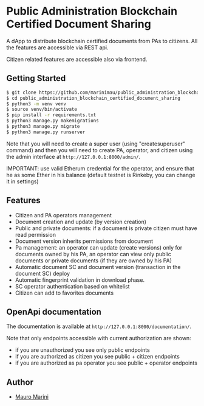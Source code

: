 # Public Administration Blockchain Certified Document Sharing

A dApp to distribute blockchain certified documents from PAs to citizens. All the features are accessible via REST api.

Citizen related features are accessible also via frontend.

## Getting Started

```bash
$ git clone https://github.com/marinimau/public_administration_blockchain_certified_document_sharing.git
$ cd public_administration_blockchain_certified_document_sharing
$ python3 -m venv venv
$ source venv/bin/activate
$ pip install -r requirements.txt
$ python3 manage.py makemigrations
$ python3 manage.py migrate
$ python3 manage.py runserver
```

Note that you will need to create a super user (using "createsuperuser" command) and then you will need to create PA, operator, and citizen using the admin interface  at ```http://127.0.0.1:8000/admin/```.

IMPORTANT: use valid Etherum credential for the operator, and ensure that he as some Ether in his balance (default testnet is Rinkeby, you can change it in settings)

## Features

* Citizen and PA operators management
* Document creation and update (by version creation)
* Public and private documents: if a document is private citizen must have read permission
* Document version inherits permissions from document
* Pa management: an operator can update (create versions) only for documents owned by his PA, an operator can view only public documents or private documents (if they are owned by his PA)
* Automatic document SC and document version (transaction in the document SC) deploy
* Automatic fingerprint validation in download phase.
* SC operator authentication based on whitelist
* Citizen can add to favorites documents


## OpenApi documentation

The documentation is available at ```http://127.0.0.1:8000/documentation/```.

Note that only endpoints accessible with current authorization are shown:
* if you are unauthorized you see only public endpoints
* if you are authorized as citizen you see public + citizen endpoints
* if you are authorized as pa operator you see public + operator endpoints

## Author

* [Mauro Marini](https://github.com/marinimau)